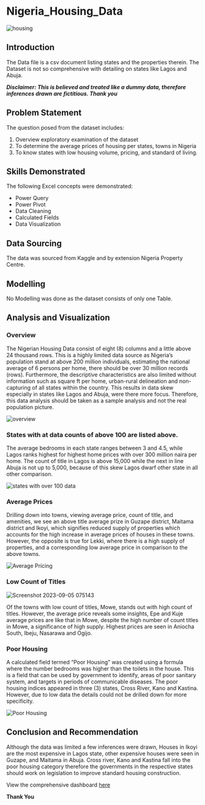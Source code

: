 
# Nigeria_Housing_Data

![housing](https://github.com/Tayo202/Nigeria_Housing_Data/assets/97166079/1e263ceb-0e37-40c7-907e-866b357b292e)

## Introduction
The Data file is a csv document listing states and the properties therein. The Dataset is not so comprehensive with detailing on states like Lagos and Abuja.

_**Disclaimer: This is believed and treated like a dummy data, therefore inferences drawn are fictitious. Thank you**_

## Problem Statement
The question posed from the dataset includes: 
1. Overview exploratory examination of the dataset
2. To determine the average prices of housing per states, towns in Nigeria
3. To know states with low housing volume, pricing, and standard of living.

## Skills Demonstrated
The following Excel concepts were demonstrated:
- Power Query
- Power Pivot
- Data Cleaning
- Calculated Fields
- Data Visualization

## Data Sourcing
The data was sourced from Kaggle and by extension Nigeria Property Centre.

## Modelling
No Modelling was done as the dataset consists of only one Table.

## Analysis and Visualization
### Overview
The Nigerian Housing Data consist of eight (8) columns and a little above 24 thousand rows. This is a highly limited data source as Nigeria’s population stand at above 200 million individuals, estimating the national average of 6 persons per home, there should be over 30 million records (rows). Furthermore, the descriptive characteristics are also limited without information such as square ft per home, urban-rural delineation and non-capturing of all states within the country. 
This results in data skew especially in states like Lagos and Abuja, were there more focus.
Therefore, this data analysis should be taken as a sample analysis and not the real population picture. 

![overview](https://github.com/Tayo202/Nigeria_Housing_Data/assets/97166079/7667497e-3885-4a1d-b074-6aa201d36426)

### States with at data counts of above 100 are listed above.
The average bedrooms in each state ranges between 3 and 4.5, while Lagos ranks highest for highest home prices with over 300 million naira per home.
The count of title in Lagos is above 15,000 while the next in line Abuja is not up to 5,000, because of this skew Lagos dwarf other state in all other comparison.

![states with over 100 data](https://github.com/Tayo202/Nigeria_Housing_Data/assets/97166079/15ab699b-4bf3-4155-aa28-f5f5bd057666)

### Average Prices
Drilling down into towns, viewing average price, count of title, and amenities, we see an above title average prize in Guzape district, Maitama district and Ikoyi, which signifies reduced supply of properties which accounts for the high increase in average prices of houses in these towns. 
However, the opposite is true for Lekki, where there is a high supply of properties, and a corresponding low average price in comparison to the above towns.

![Average Pricing](https://github.com/Tayo202/Nigeria_Housing_Data/assets/97166079/4695868c-cd99-4900-bb4d-7f6c994a579f)

### Low Count of Titles

![Screenshot 2023-09-05 075143](https://github.com/Tayo202/Nigeria_Housing_Data/assets/97166079/eb452943-ecf5-45cd-abda-4328515b91a9)

Of the towns with low count of titles, Mowe, stands out with high count of titles. However, the average price reveals some insights, Epe and Kuje average prices are like that in Mowe, despite the high number of count titles in Mowe, a significance of high supply. Highest prices are seen in Aniocha South, Ibeju, Nasarawa and Ogijo.


### Poor Housing

A calculated field termed “Poor Housing” was created using a formula where the number bedrooms was higher than the toilets in the house. This is a field that can be used by government to identify, areas of poor sanitary system, and targets in periods of communicable diseases. The poor housing indices appeared in three (3) states, Cross River, Kano and Kastina. However, due to low data the details could not be drilled down for more specificity.

![Poor Housing](https://github.com/Tayo202/Nigeria_Housing_Data/assets/97166079/6e710fda-b467-4a4e-b80b-43c40b332257)

## Conclusion and Recommendation
Although the data was limited a few inferences were drawn, Houses in Ikoyi are the most expensive in Lagos state, other expensive houses were seen in Guzape, and Maitama in Abuja. Cross river, Kano and Kastina fall into the poor housing category therefore the governments in the respective states should work on legislation to improve standard housing construction.

View the comprehensive dashboard [here](https://www.linkedin.com/posts/akintayo-o-akinpelu_nigeria-housing-data-activity-7107987202948632576-T_O4?utm_source=share&utm_medium=member_desktop)

**Thank You**
